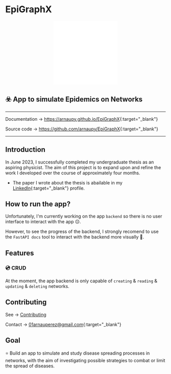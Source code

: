 # EpiGraphX
<center>
<img src=images/white_logo.png width="200">
</center>

:biohazard: App to simulate Epidemics on Networks
---
---
Documentation -> <https://arnaupy.github.io/EpiGraphX>{:target="_blank"}

Source code -> <https://github.com/arnaupy/EpiGraphX>{:target="_blank"}

---

## Introduction
In June 2023, I successfully completed my undergraduate thesis as an aspiring physicist. The aim of this project is to expand upon and refine the work I developed over the course of approximately four months.

* The paper I wrote about the thesis is abailable in my [LinkedIn](https://www.linkedin.com/in/arnau-perez-perez/){:target="_blank"} profile.

## How to run the app?
Unfortunately, I'm currently working on the app `backend` so there is no user interface to interact with the app :pensive:. 

However, to see the progress of the backend, I strongly recomend to use the `FastAPI docs` tool to interact with the backend more visually :star_struck:.

## Features
### 💿 CRUD
At the moment, the app backend is only capable of `creating` & `reading` & `updating` & `deleting` networks. 

## Contributing
See -> [Contributing](Contributing.md) 

Contact -> <01arnauperez@gmail.com>{:target="_blank"}

## Goal
:star: Build an app to simulate and study disease spreading processes in networks, with the aim of investigating possible strategies to combat or limit the spread of diseases.

